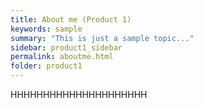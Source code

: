 ```yaml
---
title: About me (Product 1)
keywords: sample
summary: "This is just a sample topic..."
sidebar: product1_sidebar
permalink: aboutme.html
folder: product1
---
```


HHHHHHHHHHHHHHHHHHHHH
